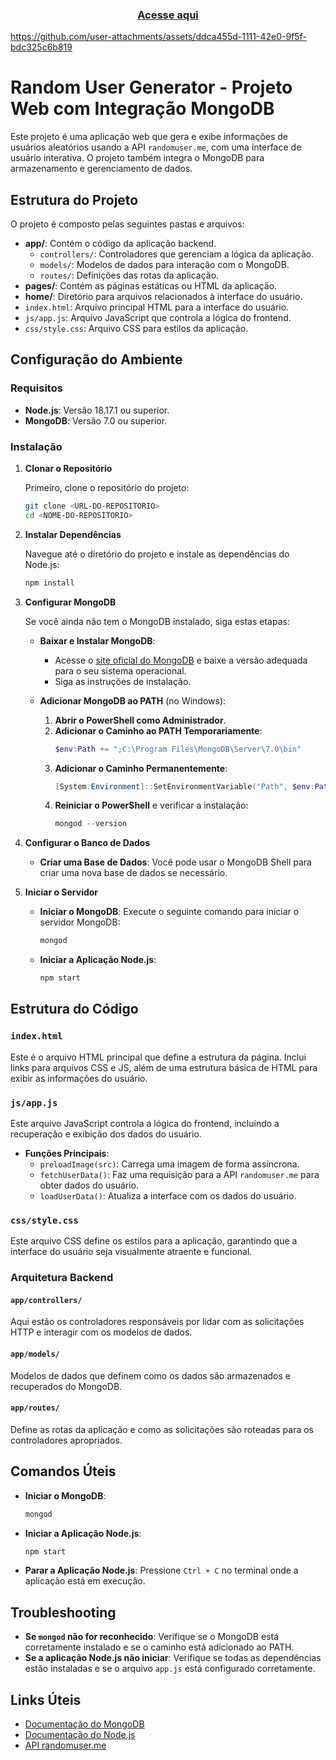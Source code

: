  ### <div align="center"> [Acesse aqui](https://random-user-js-murex.vercel.app)
https://github.com/user-attachments/assets/ddca455d-1111-42e0-9f5f-bdc325c6b819

# Random User Generator - Projeto Web com Integração MongoDB
Este projeto é uma aplicação web que gera e exibe informações de usuários aleatórios usando a API `randomuser.me`, com uma interface de usuário interativa. O projeto também integra o MongoDB para armazenamento e gerenciamento de dados. 

## Estrutura do Projeto

O projeto é composto pelas seguintes pastas e arquivos:

- **app/**: Contém o código da aplicação backend.
  - `controllers/`: Controladores que gerenciam a lógica da aplicação.
  - `models/`: Modelos de dados para interação com o MongoDB.
  - `routes/`: Definições das rotas da aplicação.
- **pages/**: Contém as páginas estáticas ou HTML da aplicação.
- **home/**: Diretório para arquivos relacionados à interface do usuário.
- `index.html`: Arquivo principal HTML para a interface do usuário.
- `js/app.js`: Arquivo JavaScript que controla a lógica do frontend.
- `css/style.css`: Arquivo CSS para estilos da aplicação.

## Configuração do Ambiente

### Requisitos

- **Node.js**: Versão 18.17.1 ou superior.
- **MongoDB**: Versão 7.0 ou superior.

### Instalação

1. **Clonar o Repositório**

   Primeiro, clone o repositório do projeto:
   ```sh
   git clone <URL-DO-REPOSITORIO>
   cd <NOME-DO-REPOSITORIO>
   ```

2. **Instalar Dependências**

   Navegue até o diretório do projeto e instale as dependências do Node.js:
   ```sh
   npm install
   ```

3. **Configurar MongoDB**

   Se você ainda não tem o MongoDB instalado, siga estas etapas:

   - **Baixar e Instalar MongoDB**:
     - Acesse o [site oficial do MongoDB](https://www.mongodb.com/try/download/community) e baixe a versão adequada para o seu sistema operacional.
     - Siga as instruções de instalação.

   - **Adicionar MongoDB ao PATH** (no Windows):
     1. **Abrir o PowerShell como Administrador**.
     2. **Adicionar o Caminho ao PATH Temporariamente**:
        ```powershell
        $env:Path += ";C:\Program Files\MongoDB\Server\7.0\bin"
        ```
     3. **Adicionar o Caminho Permanentemente**:
        ```powershell
        [System.Environment]::SetEnvironmentVariable("Path", $env:Path + ";C:\Program Files\MongoDB\Server\7.0\bin", [System.EnvironmentVariableTarget]::Machine)
        ```
     4. **Reiniciar o PowerShell** e verificar a instalação:
        ```powershell
        mongod --version
        ```

4. **Configurar o Banco de Dados**

   - **Criar uma Base de Dados**: Você pode usar o MongoDB Shell para criar uma nova base de dados se necessário.

5. **Iniciar o Servidor**

   - **Iniciar o MongoDB**: Execute o seguinte comando para iniciar o servidor MongoDB:
     ```sh
     mongod
     ```
   - **Iniciar a Aplicação Node.js**:
     ```sh
     npm start
     ```

## Estrutura do Código

### `index.html`

Este é o arquivo HTML principal que define a estrutura da página. Inclui links para arquivos CSS e JS, além de uma estrutura básica de HTML para exibir as informações do usuário.

### `js/app.js`

Este arquivo JavaScript controla a lógica do frontend, incluindo a recuperação e exibição dos dados do usuário.

- **Funções Principais**:
  - `preloadImage(src)`: Carrega uma imagem de forma assíncrona.
  - `fetchUserData()`: Faz uma requisição para a API `randomuser.me` para obter dados do usuário.
  - `loadUserData()`: Atualiza a interface com os dados do usuário.

### `css/style.css`

Este arquivo CSS define os estilos para a aplicação, garantindo que a interface do usuário seja visualmente atraente e funcional.

### Arquitetura Backend

#### `app/controllers/`

Aqui estão os controladores responsáveis por lidar com as solicitações HTTP e interagir com os modelos de dados.

#### `app/models/`

Modelos de dados que definem como os dados são armazenados e recuperados do MongoDB.

#### `app/routes/`

Define as rotas da aplicação e como as solicitações são roteadas para os controladores apropriados.

## Comandos Úteis

- **Iniciar o MongoDB**:
  ```sh
  mongod
  ```

- **Iniciar a Aplicação Node.js**:
  ```sh
  npm start
  ```

- **Parar a Aplicação Node.js**:
  Pressione `Ctrl + C` no terminal onde a aplicação está em execução.

## Troubleshooting

- **Se `mongod` não for reconhecido**: Verifique se o MongoDB está corretamente instalado e se o caminho está adicionado ao PATH.
- **Se a aplicação Node.js não iniciar**: Verifique se todas as dependências estão instaladas e se o arquivo `app.js` está configurado corretamente.

## Links Úteis

- [Documentação do MongoDB](https://www.mongodb.com/docs/)
- [Documentação do Node.js](https://nodejs.org/en/docs/)
- [API randomuser.me](https://randomuser.me/)
